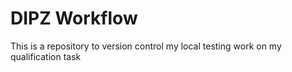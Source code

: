 # DIPZ Workflow

This is a repository to version control my local testing work on my qualification task
